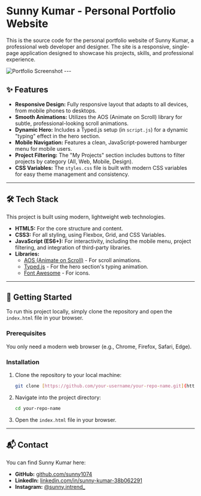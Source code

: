 # Sunny Kumar - Personal Portfolio Website

This is the source code for the personal portfolio website of Sunny Kumar, a professional web developer and designer. The site is a responsive, single-page application designed to showcase his projects, skills, and professional experience.

![Portfolio Screenshot](https://i.imgur.com/example.png) ---

## ✨ Features

* **Responsive Design:** Fully responsive layout that adapts to all devices, from mobile phones to desktops.
* **Smooth Animations:** Utilizes the AOS (Animate on Scroll) library for subtle, professional-looking scroll animations.
* **Dynamic Hero:** Includes a Typed.js setup (in `script.js`) for a dynamic "typing" effect in the hero section.
* **Mobile Navigation:** Features a clean, JavaScript-powered hamburger menu for mobile users.
* **Project Filtering:** The "My Projects" section includes buttons to filter projects by category (All, Web, Mobile, Design).
* **CSS Variables:** The `styles.css` file is built with modern CSS variables for easy theme management and consistency.

---

## 🛠️ Tech Stack

This project is built using modern, lightweight web technologies.

* **HTML5:** For the core structure and content.
* **CSS3:** For all styling, using Flexbox, Grid, and CSS Variables.
* **JavaScript (ES6+):** For interactivity, including the mobile menu, project filtering, and integration of third-party libraries.
* **Libraries:**
    * [AOS (Animate on Scroll)](https://github.com/michalsnik/aos) - For scroll animations.
    * [Typed.js](https://github.com/mattboldt/typed.js/) - For the hero section's typing animation.
    * [Font Awesome](https://fontawesome.com/) - For icons.

---

## 🚀 Getting Started

To run this project locally, simply clone the repository and open the `index.html` file in your browser.

### Prerequisites

You only need a modern web browser (e.g., Chrome, Firefox, Safari, Edge).

### Installation

1.  Clone the repository to your local machine:
    ```sh
    git clone [https://github.com/your-username/your-repo-name.git](https://github.com/your-username/your-repo-name.git)
    ```
2.  Navigate into the project directory:
    ```sh
    cd your-repo-name
    ```
3.  Open the `index.html` file in your browser.

---

## 📬 Contact

You can find Sunny Kumar here:

* **GitHub:** [github.com/sunny1074](https://github.com/sunny1074)
* **LinkedIn:** [linkedin.com/in/sunny-kumar-38b062291](https://www.linkedin.com/in/sunny-kumar-38b062291)
* **Instagram:** [@sunny.intrend_](https://www.instagram.com/sunny.intrend_/)

